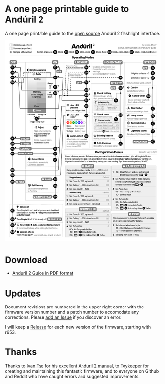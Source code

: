 # A one page printable guide to Andúril 2

A one page printable guide to the [open source](https://code.launchpad.net/~toykeeper/flashlight-firmware/anduril2) Andúril 2 flashlight interface.

![a one page Andúril guide](anduril-guide.png)

# Download

- [Anduril 2 Guide in PDF format](https://github.com/jameshome/anduril-guide/raw/main/anduril-guide.pdf)

# Updates

Document revisions are numbered in the upper right corner with the firmware version number and a patch number to accomodate any corrections. Please [add an Issue](https://github.com/jameshome/anduril-guide/issues) if you discover an error.

I will keep a [Release](https://github.com/jameshome/anduril-guide/releases/) for each new version of the firmware, starting with r653.

# Thanks

Thanks to [Ivan Tse](https://ivanthinking.net/) for his excellent [Anduril 2 manual](https://ivanthinking.net/tags/anduril-2/), to [Toykeeper](http://toykeeper.net/) for creating and maintaining this fantastic firmware, and to everyone on Github and Reddit who have caught errors and suggested improvements.
